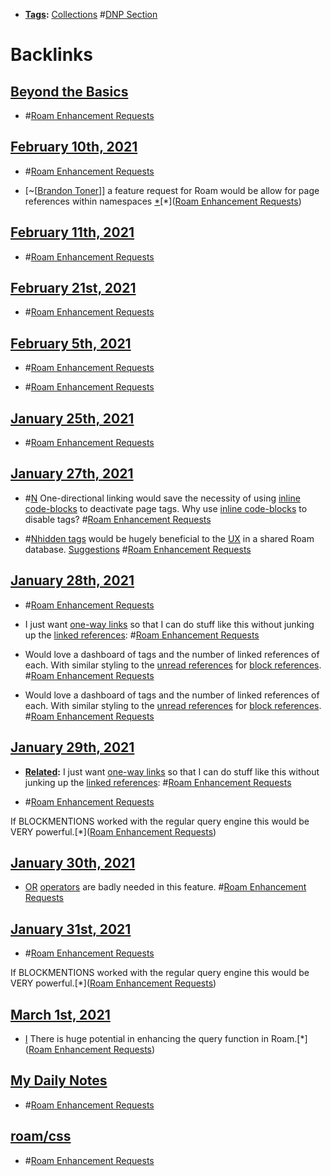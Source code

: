 - **[Tags](<Tags.md>):** [Collections](<Collections.md>) #[DNP Section](<DNP Section.md>)

# Backlinks
## [Beyond the Basics](<Beyond the Basics.md>)
- #[Roam Enhancement Requests](<Roam Enhancement Requests.md>)

## [February 10th, 2021](<February 10th, 2021.md>)
- #[Roam Enhancement Requests](<Roam Enhancement Requests.md>)

- [~[[Brandon Toner](<~[[Brandon Toner.md>)]] a feature request for Roam would be allow for page references within namespaces [*](((7QgJ6Ey63)))[*]([Roam Enhancement Requests](<Roam Enhancement Requests.md>))

## [February 11th, 2021](<February 11th, 2021.md>)
- #[Roam Enhancement Requests](<Roam Enhancement Requests.md>)

## [February 21st, 2021](<February 21st, 2021.md>)
- #[Roam Enhancement Requests](<Roam Enhancement Requests.md>)

## [February 5th, 2021](<February 5th, 2021.md>)
- #[Roam Enhancement Requests](<Roam Enhancement Requests.md>)

- #[Roam Enhancement Requests](<Roam Enhancement Requests.md>)

## [January 25th, 2021](<January 25th, 2021.md>)
- #[Roam Enhancement Requests](<Roam Enhancement Requests.md>)

## [January 27th, 2021](<January 27th, 2021.md>)
- #[N](<N.md>) One-directional linking would save the necessity of using [inline code-blocks](<inline code-blocks.md>) to deactivate page tags. Why use [inline code-blocks](<inline code-blocks.md>) to disable tags? #[Roam Enhancement Requests](<Roam Enhancement Requests.md>)

- #[N](<N.md>)[hidden tags](<hidden tags.md>) would be hugely beneficial to the [UX](<UX.md>) in a shared Roam database. [Suggestions](<Suggestions.md>) #[Roam Enhancement Requests](<Roam Enhancement Requests.md>)

## [January 28th, 2021](<January 28th, 2021.md>)
- #[Roam Enhancement Requests](<Roam Enhancement Requests.md>)

- I just want [one-way links](<one-way links.md>) so that I can do stuff like this without junking up the [linked references](<linked references.md>): #[Roam Enhancement Requests](<Roam Enhancement Requests.md>)

- Would love a dashboard of tags and the number of linked references of each. With similar styling to the [unread references](<unread references.md>) for [block references](<block references.md>). #[Roam Enhancement Requests](<Roam Enhancement Requests.md>)

- Would love a dashboard of tags and the number of linked references of each. With similar styling to the [unread references](<unread references.md>) for [block references](<block references.md>). #[Roam Enhancement Requests](<Roam Enhancement Requests.md>)

## [January 29th, 2021](<January 29th, 2021.md>)
- **[Related](<Related.md>):** I just want [one-way links](<one-way links.md>) so that I can do stuff like this without junking up the [linked references](<linked references.md>): #[Roam Enhancement Requests](<Roam Enhancement Requests.md>)

- #[Roam Enhancement Requests](<Roam Enhancement Requests.md>)

If BLOCKMENTIONS worked with the regular query engine this would be VERY powerful.[*]([Roam Enhancement Requests](<Roam Enhancement Requests.md>))

## [January 30th, 2021](<January 30th, 2021.md>)
- [OR](<OR.md>) [operators](<operators.md>) are badly needed in this feature. #[Roam Enhancement Requests](<Roam Enhancement Requests.md>)

## [January 31st, 2021](<January 31st, 2021.md>)
- #[Roam Enhancement Requests](<Roam Enhancement Requests.md>)

If BLOCKMENTIONS worked with the regular query engine this would be VERY powerful.[*]([Roam Enhancement Requests](<Roam Enhancement Requests.md>))

## [March 1st, 2021](<March 1st, 2021.md>)
- [I](<I.md>) There is huge potential in enhancing the query function in Roam.[*]([Roam Enhancement Requests](<Roam Enhancement Requests.md>))

## [My Daily Notes](<My Daily Notes.md>)
- #[Roam Enhancement Requests](<Roam Enhancement Requests.md>)

## [roam/css](<roam/css.md>)
- #[Roam Enhancement Requests](<Roam Enhancement Requests.md>)


